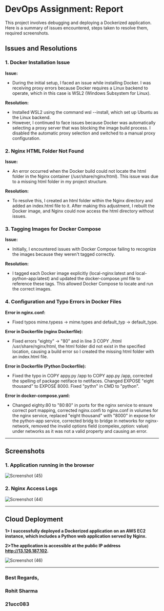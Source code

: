 # DevOps Assignment: Report

This project involves debugging and deploying a Dockerized application. Here is a summary of issues encountered, steps taken to resolve them, required screenshots.

## Issues and Resolutions

### 1. Docker Installation Issue
**Issue:**
   - During the initial setup, I faced an issue while installing Docker. I was receiving proxy errors because Docker requires a Linux backend to operate, which in this case is WSL2 (Windows Subsystem for Linux).
   
**Resolution:**
   - Installed WSL2 using the command wsl --install, which set up Ubuntu as the Linux backend.
   - However, I continued to face issues because Docker was automatically selecting a proxy server that was blocking the image build process. I disabled the automatic proxy selection and switched to a manual proxy configuration.


### 2.  Nginx HTML Folder Not Found
**Issue:**
   - An error occurred when the Docker build could not locate the html folder in the Nginx container (/usr/share/nginx/html). This issue was due to a missing html folder in my project structure.
   
**Resolution:**
   - To resolve this, I created an html folder within the Nginx directory and added an index.html file to it. After making this adjustment, I rebuilt the Docker image, and Nginx could now access the html directory without issues.

### 3. Tagging Images for Docker Compose
**Issue:**
   - Initially, I encountered issues with Docker Compose failing to recognize the images because they weren't tagged correctly.
   
**Resolution:**
   - I tagged each Docker image explicitly (local-nginx:latest and local-python-app:latest) and updated the docker-compose.yml file to reference these tags. This allowed Docker Compose to locate and run the correct images.

### 4. Configuration and Typo Errors in Docker Files
**Error in nginx.conf:**
   - Fixed typos  mime.typess -> mime.types and default_typ -> default_type.
   
**Error in Dockerfile (nginx Dockerfile):**
   - Fixed errors "eighty" -> "80" and in line 3 COPY ./html /usr/share/nginx/html, the html folder did not exist in the specified location, causing a build error so I created the missing html folder with an index.html file.

**Error in Dockerfile (Python Dockerfile):**
   - Fixed the typo in COPY appy.py /app to COPY app.py /app, corrected the spelling of package netiface to netifaces. Changed EXPOSE "eight thousand" to EXPOSE 8000. Fixed "pythn" in CMD to "python".

**Error in docker-compose.yaml:**
   - Changed eighty:80 to "80:80" in ports for the nginx service to ensure correct port mapping, corrected nginx.confi to nginx.conf in volumes for the nginx service, replaced "eight thousand" with "8000" in expose for the python-app service, corrected bridg to bridge in networks for nginx-network, removed the invalid options field (compelex_option: value) under networks as it was not a valid property and causing an error.
   
---

## Screenshots

   ### 1. Application running in the browser
![Screenshot (45)](https://github.com/user-attachments/assets/fa6b0eb2-62ce-4905-b2d5-be47653cc8fb)

   ### 2. Nginx Access Logs

![Screenshot (44)](https://github.com/user-attachments/assets/a03efa06-8e2e-46bd-9cb4-838b5c18c78c)


---

## Cloud Deployment
   **1> I successfully deployed a Dockerized application on an AWS EC2 instance, which includes a Python web application served by Nginx.**
   
   **2>The application is accessible at the public IP address http://13.126.187.102.**

   ![Screenshot (46)](https://github.com/user-attachments/assets/fef627f1-7786-48f8-be8e-86bb75e2f335)

---

### Best Regards,
### Rohit Sharma
### 21ucc083
